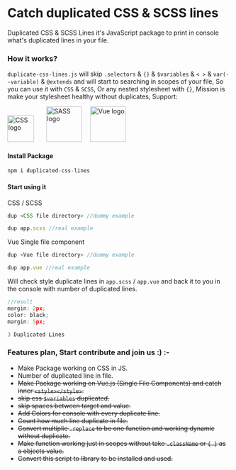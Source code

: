 # Catch duplicated CSS & SCSS lines
Duplicated CSS & SCSS Lines it's JavaScript package to print in console what's duplicated lines in your file.

### How it works?
`duplicate-css-lines.js` will skip `.selectors` & `{}` & `$variables` & `< >` & `var(--variable)` & `@extends` and will start to searching in scopes of your file, So you can use it with `CSS` & `SCSS`, Or any nested stylesheet with `{}`, Mission is make your stylesheet healthy without duplicates, Support:

<p align="left">
    <img width="60" src="https://upload.wikimedia.org/wikipedia/commons/thumb/3/3d/CSS.3.svg/2000px-CSS.3.svg.png" alt=" CSS logo">
    &nbsp;&nbsp;&nbsp;&nbsp;&nbsp;
    <img width="80" src="http://codezyn.com/wassup/wp-content/uploads/2014/10/317889.png" alt=" SASS logo">
    &nbsp;&nbsp;&nbsp;
    <img width="80" src="https://vuejs.org/images/logo.png" alt="Vue logo">
</p>

#### Install Package
```js
npm i duplicated-css-lines
```

#### Start using it

CSS / SCSS
```js
dup <CSS file directory> //dummy example

dup app.scss //real example
```

Vue Single file component
```js
dup <Vue file directory> //dummy example

dup app.vue //real example
```

Will check style duplicate lines in `app.scss` / `app.vue` and back it to you in the console with number of duplicated lines.

```js
//result
margin: 2px;
color: black;
margin: 5px;

3 Duplicated Lines
```

### Features plan, Start contribute and join us :) :-
- Make Package working on CSS in JS. 
- Number of duplicated line in file.
- <s>Make Package working on Vue.js (Single File Components) and catch inner `<style></style>`.</s>
- <s>skip css `$variables` duplicated.</s>
- <s>skip spaces between target and value.</s>
- <s>Add Colors for console with every duplicate line.</s>
- <s>Count how much line duplicate in file.</s>
- <s>Convert multiplie `.replace` to be one function and working dynamic without duplicate.</s>
- <s>Make function working just in scopes without take `.className` or `{ }` as a objects value.</s>
- <s>Convert this script to library to be installed and used.</s>
